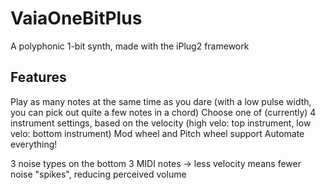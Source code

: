 # VaiaOneBitPlus
A polyphonic 1-bit synth, made with the iPlug2 framework

## Features
Play as many notes at the same time as you dare (with a low pulse width, you can pick out quite a few notes in a chord)
Choose one of (currently) 4 instrument settings, based on the velocity (high velo: top instrument, low velo: bottom instrument)
Mod wheel and Pitch wheel support
Automate everything!

3 noise types on the bottom 3 MIDI notes
-> less velocity means fewer noise "spikes", reducing perceived volume
